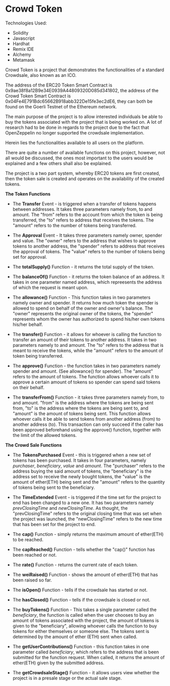 # Crowd Token

Technologies Used:

  * Solidity
  * Javascript
  * Hardhat
  * Remix IDE
  * Alchemy
  * Metamask

Crowd Token is a project that demonstrates the functionalities of a standard Crowdsale, also known as an ICO.

The address of the ERC20 Token Smart Contract is 0x9ae38f8a12B9e34E0939A44809320D085d341802, the address of the Crowd Token Smart Contract is 0x04Fe4E791Bdc65662B918abb322De15fe3ec2dE6, they can both be found on the Goerli Testnet of the Ethereum network.

The main purpose of the project is to allow interested individuals be able to buy the tokens associated with the project that is being worked on.
A lot of research had to be done in regards to the project due to the fact that OpenZeppelin no longer supported the crowdsale implementation.

Herein lies the functionalities available to all users on the platform.

There are quite a number of available functions on this project, however, not all would be discussed, the ones most important to the users would be explained and a few others shall also be explained.

The project is a two part system, whereby ERC20 tokens are first created, then the token sale is created and operates on the availability of the created tokens.

**The Token Functions**

 * The **Transfer** Event - is triggered when a transfer of tokens happens between addresses. It takes three parameters namely from, to and amount. The "from" refers to the account from which the token is being transferred, the "to" refers to address that receives the tokens. The "amount" refers to the number of tokens being transferred.

 * The **Approval** Event - It takes three parameters namely owner, spender and value. The "owner" refers to the address that wishes to approve tokens to another address, the "spender" refers to address that receives the approval of tokens. The "value" refers to the number of tokens being set for approval.

 * The **totalSupply()** Function - it returns the total supply of the token.

 * The **balanceOf()** Function - it returns the token balance of an address. It takes in one parameter named address, which repreesents the address of which the request is meant upon.

 * The **allowance()** Function - This function takes in two parameters namely owner and spender. It returns how much token the spender is allowed to spend on behalf of the owner and owner's balance. The "owner" represents the original owner of the tokens, the "spender" represents whom the owner has authorized to spend his/her own tokens his/her behalf.

 * The **transfer()** Function - it allows for whoever is calling the function to transfer an amount of their tokens to another address. It takes in two parameters namely to and amount. The "to" refers to the address that is meant to receive the tokens, while the "amount" refers to the amount of token being transferred.

 * The **approve()** Function - the function takes in two parameters namely spender and amount. (See allowance() for spender). The "amount" refers to the amount of tokens. The function allows whoever calls it to approve a certain amount of tokens so spender can spend said tokens on their behalf.

 * The **transferFrom()** Function - it takes three parameters namely from, to and amount. "from" is the address where the tokens are being sent from, "to" is the address where the tokens are being sent to, and "amount" is the amount of tokens being sent. This function allows whoever calls it be able to send tokens from another address (from) to another address (to). This transaction can only succeed if the caller has been approved beforehand using the approve() function, together with the limit of the allowed tokens.

**The Crowd Sale Functions**

 * The **TokensPurchased** Event - this is triggered when a new set of tokens has been purchased. It takes in four parameters, namely _purchaser_, _beneficiary_, _value_ and _amount_. The "purchaser" refers to the address buying the said amount of tokens, the "beneficiary" is the address set to receive the newly bought tokens, the "value" is the amount of ether(ETH) being sent and the "amount" refers to the quantity of tokens being sent to the beneficiary. 

 * The **TimeExtended** Event - is triggered if the time set for the project to end has been changed to a new one. It has two parameters namely _prevClosingTime_ and _newClosingTime_. As thought, the "prevClosingTime" refers to the original closing time that was set when the project was launched, the "newClosingTime" refers to the new time that has been set for the project to end.

 * The **cap()** Function - simply returns the maximum amount of ether(ETH) to be reached.

 * The **capReached()** Function - tells whether the "cap()" function has been reached or not.

 * The **rate()** Function - returns the current rate of each token.

 * The **weiRaised()** Function - shows the amount of ether(ETH) that has been raised so far.

 * The **isOpen()** Function - tells if the crowdsale has started or not.

 * The **hasClosed()** Function - tells if the crowdsale is closed or not.

 * The **buyTokens()** Function - This takes a single parameter called the _beneficiary_, the function is called when the user chooses to buy an amount of tokens associated with the project, the amount of tokens is given to the "beneficiary", allowing whoever calls the function to buy tokens for either themselves or someone else. The tokens sent is determined by the amount of ether (ETH) sent when called.

 * The **getUserContributions()** Function - this function takes in one parameter called _beneficiary_, which refers to the address that is been submitted for the function request. When called, it returns the amount of ether(ETH) given by the submitted address.

 * The **getCrowdsaleStage()** Function - it allows users view whether the project is in a presale stage or the actual sale stage.

